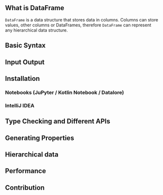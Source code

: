 [//]: # (title: Overview)

## What is DataFrame

`DataFrame` is a data structure that stores data in columns. Columns can store values, other columns or DataFrames, therefore `DataFrame` can represent any hierarchical data structure.   

## Basic Syntax

## Input Output

## Installation

### Notebooks (JuPyter / Kotlin Notebook / Datalore)
### IntelliJ IDEA

## Type Checking and Different APIs

## Generating Properties

## Hierarchical data

## Performance

## Contribution
